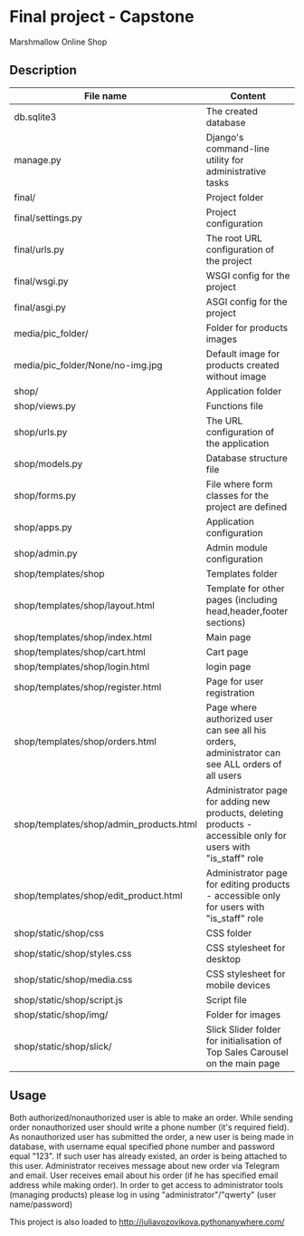 # Final project - Capstone

Marshmallow Online Shop

## Description

File name  		 	   				| Content
----------------------------------------------------------------|----------------------
db.sqlite3							| The created database 
manage.py							| Django's command-line utility for administrative tasks
final/								| Project folder
final/settings.py						| Project configuration
final/urls.py							| The root URL configuration of the project
final/wsgi.py							| WSGI config for the project
final/asgi.py							| ASGI config for the project
media/pic_folder/						| Folder for products images
media/pic_folder/None/no-img.jpg 				| Default image for products created without image
shop/								| Application folder
shop/views.py							| Functions file
shop/urls.py							| The URL configuration of the application
shop/models.py							| Database structure file
shop/forms.py							| File where form classes for the project are defined
shop/apps.py							| Application configuration
shop/admin.py							| Admin module configuration
shop/templates/shop						| Templates  folder
shop/templates/shop/layout.html 				| Template for other pages (including head,header,footer sections)
shop/templates/shop/index.html      				| Main page 
shop/templates/shop/cart.html       				| Cart page
shop/templates/shop/login.html  				| login page
shop/templates/shop/register.html   				| Page for user registration
shop/templates/shop/orders.html					| Page where authorized user can see all his orders, administrator can see ALL orders of all users
shop/templates/shop/admin_products.html				| Administrator page for adding new products, deleting products - accessible only for users with "is_staff" role
shop/templates/shop/edit_product.html				| Administrator page for editing products - accessible only for users with "is_staff" role
shop/static/shop/css						| CSS folder
shop/static/shop/styles.css     				| CSS stylesheet for desktop
shop/static/shop/media.css					| CSS stylesheet for mobile devices
shop/static/shop/script.js					| Script file 
shop/static/shop/img/						| Folder for images
shop/static/shop/slick/						| Slick Slider folder for initialisation of Top Sales Carousel on the main page
	
	
## Usage

Both authorized/nonauthorized user is able to make an order. While sending order nonauthorized user should write a phone number (it's required field). 
As nonauthorized user has submitted the order, a new user is being made in database, with username equal specified phone number and password equal "123". If such user has already existed, an order is being attached to this user.
Administrator receives message about new order via Telegram and email. User receives email about his order (if he has specified email address while making order).
In order to get access to administrator tools (managing products) please log in using "administrator"/"qwerty" (user name/password)

This project is also loaded to http://juliavozovikova.pythonanywhere.com/
